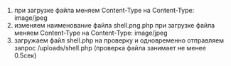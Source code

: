 1. при загрузке файла меняем Content-Type на Content-Type: image/jpeg
2. изменяем наименование файла shell.png.php при загрузке файла меняем  Content-Type на Content-Type: image/jpeg  
3. загружаем файл shell.php на проверку и одновременно отправляем запрос /uploads/shell.php (проверка файла занимает не менее 0.5сек)